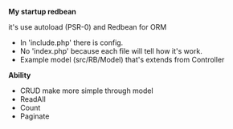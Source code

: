 **My startup redbean**

it's use autoload (PSR-0) and Redbean for ORM

* In 'include.php' there is config.
* No 'index.php' because each file will tell how it's work.
* Example model (src/RB/Model) that's extends from Controller

**Ability**
* CRUD make more simple through model
* ReadAll
* Count
* Paginate
